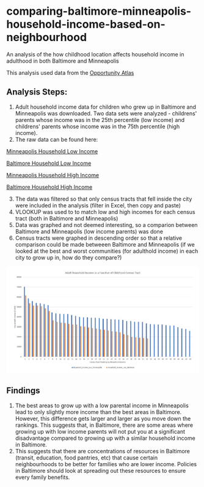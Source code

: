 # comparing-baltimore-minneapolis-household-income-based-on-neighbourhood
An analysis of the how childhood location affects household income in adulthood in both Baltimore and Minneapolis

This analysis used data from the [Opportunity Atlas](https://www.opportunityatlas.org/)

## Analysis Steps: 

1. Adult household income data for children who grew up in Baltimore and Minneapolis was downloaded. Two data sets were analyzed - childrens' parents whose income was in the 25th percentile (low income) and childrens' parents whose income was in the 75th percentile (high income).
2. The raw data can be found here:

  [Minneapolis Household Low Income](https://github.com/yangnoah/comparing-baltimore-minneapolis-household-income/blob/master/Original%20Tract%20Data%20for%20Balitmore%20Region%20(Low%20Household%20Income).csv)
  
  [Baltimore Household Low Income](https://github.com/yangnoah/comparing-baltimore-minneapolis-household-income/blob/master/Original%20Tract%20Data%20for%20Minneapolis%20Region%20(Low%20Household%20Income).csv)
  
  [Minneapolis Household High Income](https://github.com/yangnoah/comparing-baltimore-minneapolis-household-income/blob/master/Original%20Tract%20Data%20for%20Minneapolis%20Region%20(High%20Household%20Income).csv)
  
  [Baltimore Household High Income](https://github.com/yangnoah/comparing-baltimore-minneapolis-household-income/blob/master/Original%20Tract%20Data%20for%20Balitmore%20Region%20(High%20Household%20Income).csv)
  
3. The data was filtered so that only census tracts that fell inside the city were included in the analysis (filter in Excel, then copy and paste) 
4. VLOOKUP was used to to match low and high incomes for each census tract (both in Baltimore and Minneapolis) 
5. Data was graphed and not deemed interesting, so a comparion between Baltimore and Minneapolis (low income parents) was done
6. Census tracts were graphed in descending order so that a relative comparison could be made betweeen Baltimore and Minneapolis (if we looked at the best and worst communities (for adulthold income) in each city to grow up in, how do they compare?)

![alt text](https://github.com/yangnoah/comparing-baltimore-minneapolis-household-income/blob/master/Baltimore%20and%20Minneapolis.JPG)

## Findings
1. The best areas to grow up with a low parental income in Minneapolis lead to only slightly more income than the best areas in Baltimore. However, this difference gets larger and larger as you move down the rankings. This suggests that, in Baltimore, there are some areas where growing up with low income parents will not put you at a significant disadvantage compared to growing up with a similar household income in Baltimore. 
2. This suggests that there are concentrations of resources in Baltimore (transit, education, food pantries, etc) that cause certain neighbourhoods to be better for families who are lower income. Policies in Baltimore should look at spreading out these resources to ensure every family benefits. 

